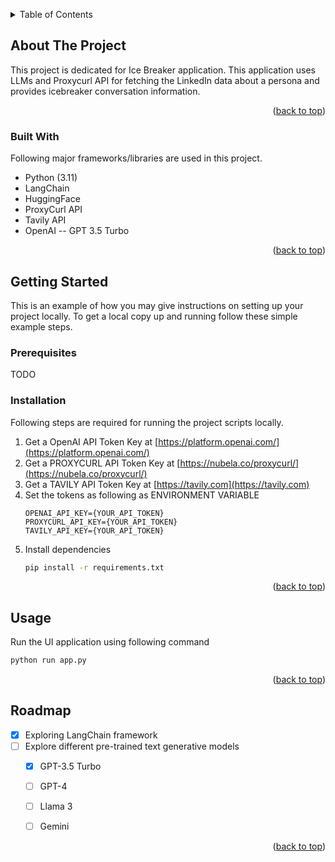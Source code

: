 <a name="readme-top"></a>
<!-- TABLE OF CONTENTS -->
<details>
  <summary>Table of Contents</summary>
  <ol>
    <li>
      <a href="#about-the-project">About The Project</a>
      <ul>
        <li><a href="#built-with">Built With</a></li>
      </ul>
    </li>
    <li>
      <a href="#getting-started">Getting Started</a>
      <ul>
        <li><a href="#prerequisites">Prerequisites</a></li>
        <li><a href="#installation">Installation</a></li>
      </ul>
    </li>
    <li><a href="#usage">Usage</a></li>
    <li><a href="#roadmap">Roadmap</a></li>
  </ol>
</details>


<!-- ABOUT THE PROJECT -->
## About The Project

This project is dedicated for Ice Breaker application. This application uses LLMs and Proxycurl API for fetching the
LinkedIn data about a persona and provides icebreaker conversation information.


<p align="right">(<a href="#readme-top">back to top</a>)</p>



### Built With

Following major frameworks/libraries are used in this project.

*   Python (3.11)
*   LangChain
*   HuggingFace
*   ProxyCurl API
*   Tavily API
*   OpenAI -- GPT 3.5 Turbo

<p align="right">(<a href="#readme-top">back to top</a>)</p>



<!-- GETTING STARTED -->
## Getting Started

This is an example of how you may give instructions on setting up your project locally.
To get a local copy up and running follow these simple example steps.

### Prerequisites

TODO

### Installation

Following steps are required for running the project scripts locally.

1. Get a OpenAI API Token Key at [https://platform.openai.com/](https://platform.openai.com/)
2. Get a PROXYCURL API Token Key at [https://nubela.co/proxycurl/](https://nubela.co/proxycurl/)
3. Get a TAVILY API Token Key at [https://tavily.com](https://tavily.com)
3. Set the tokens as following as ENVIRONMENT VARIABLE
   ```
   OPENAI_API_KEY={YOUR_API_TOKEN}
   PROXYCURL_API_KEY={YOUR_API_TOKEN}
   TAVILY_API_KEY={YOUR_API_TOKEN}
   ```
3. Install dependencies
   ```sh
   pip install -r requirements.txt
   ```

<p align="right">(<a href="#readme-top">back to top</a>)</p>



<!-- USAGE EXAMPLES -->
## Usage

Run the UI application using following command
   ```sh
   python run app.py
   ```

<p align="right">(<a href="#readme-top">back to top</a>)</p>



<!-- ROADMAP -->
## Roadmap

- [x] Exploring LangChain framework
- [ ] Explore different pre-trained text generative models
    - [x] GPT-3.5 Turbo
    - [ ] GPT-4
    - [ ] Llama 3
    - [ ] Gemini


<p align="right">(<a href="#readme-top">back to top</a>)</p>